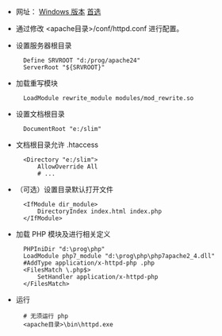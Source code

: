 * 网址：
        [Windows 版本](http://httpd.apache.org/docs/current/platform/windows.html#down)
        [首选](https://www.apachehaus.com/cgi-bin/download.plx#OSSLUP24VC11)

* 通过修改 <apache目录>/conf/httpd.conf 进行配置。

* 设置服务器根目录

        Define SRVROOT "d:/prog/apache24"
        ServerRoot "${SRVROOT}"

* 加载重写模块

        LoadModule rewrite_module modules/mod_rewrite.so

* 设置文档根目录

        DocumentRoot "e:/slim"

* 文档根目录允许 .htaccess

        <Directory "e:/slim">
            AllowOverride All
            # ...

* （可选）设置目录默认打开文件

        <IfModule dir_module>
            DirectoryIndex index.html index.php
        </IfModule>

* 加载 PHP 模块及进行相关定义

        PHPIniDir "d:\prog\php"
        LoadModule php7_module "d:\prog\php\php7apache2_4.dll"
        #AddType application/x-httpd-php .php
        <FilesMatch \.php$>
            SetHandler application/x-httpd-php
        </FilesMatch> 

* 运行

        # 无须运行 php
        <apache目录>\bin\httpd.exe
